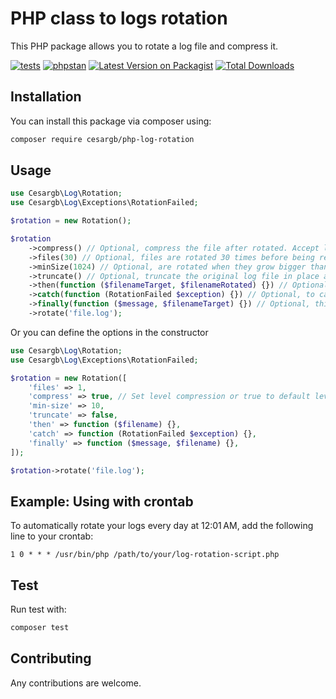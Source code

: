 
# PHP class to logs rotation

This PHP package allows you to rotate a log file and compress it.

[![tests](https://github.com/cesargb/php-log-rotation/workflows/tests/badge.svg)](https://github.com/cesargb/php-log-rotation/actions)
[![phpstan](https://github.com/cesargb/php-log-rotation/actions/workflows/phpstan.yml/badge.svg)](https://github.com/cesargb/php-log-rotation/actions/workflows/phpstan.yml)
[![Latest Version on Packagist](https://img.shields.io/packagist/v/cesargb/php-log-rotation.svg?style=flat-square&color=brightgreen)](https://packagist.org/packages/cesargb/php-log-rotation)
[![Total Downloads](https://img.shields.io/packagist/dt/cesargb/php-log-rotation.svg?style=flat-square)](https://packagist.org/packages/cesargb/php-log-rotation)


## Installation

You can install this package via composer using:

```sh
composer require cesargb/php-log-rotation
```

## Usage

```php
use Cesargb\Log\Rotation;
use Cesargb\Log\Exceptions\RotationFailed;

$rotation = new Rotation();

$rotation
    ->compress() // Optional, compress the file after rotated. Accept level compression argument.
    ->files(30) // Optional, files are rotated 30 times before being removed. Default 366
    ->minSize(1024) // Optional, are rotated when they grow bigger than 1024 bytes. Default 0
    ->truncate() // Optional, truncate the original log file in place after creating a copy, instead of moving the old log file.
    ->then(function ($filenameTarget, $filenameRotated) {}) // Optional, to get filename target and original filename
    ->catch(function (RotationFailed $exception) {}) // Optional, to catch a exception in rotating
    ->finally(function ($message, $filenameTarget) {}) // Optional, this method will be called when the process has finished
    ->rotate('file.log');
```

Or you can define the options in the constructor

```php
use Cesargb\Log\Rotation;
use Cesargb\Log\Exceptions\RotationFailed;

$rotation = new Rotation([
    'files' => 1,
    'compress' => true, // Set level compression or true to default level. Default false
    'min-size' => 10,
    'truncate' => false,
    'then' => function ($filename) {},
    'catch' => function (RotationFailed $exception) {},
    'finally' => function ($message, $filename) {},
]);

$rotation->rotate('file.log');
```

## Example: Using with crontab

To automatically rotate your logs every day at 12:01 AM, add the following line to your crontab:

```crontab
1 0 * * * /usr/bin/php /path/to/your/log-rotation-script.php
```


## Test

Run test with:

```bash
composer test
```

## Contributing

Any contributions are welcome.
